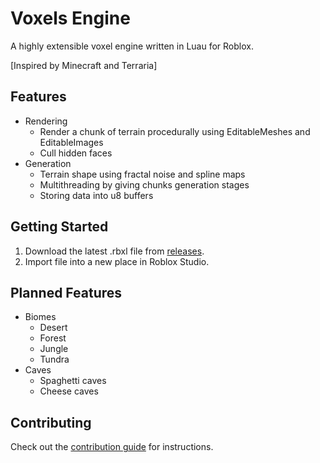# Voxels Engine
A highly extensible voxel engine written in Luau for Roblox.

[Inspired by Minecraft and Terraria]

## Features

* Rendering
    * Render a chunk of terrain procedurally using EditableMeshes and EditableImages
    * Cull hidden faces
* Generation
    * Terrain shape using fractal noise and spline maps
    * Multithreading by giving chunks generation stages
    * Storing data into u8 buffers

## Getting Started

1. Download the latest .rbxl file from [releases](https://github.com/mustafakhafaji/Mineblox/releases).
2. Import file into a new place in Roblox Studio.

## Planned Features

* Biomes
    * Desert
    * Forest
    * Jungle
    * Tundra
* Caves
    * Spaghetti caves
    * Cheese caves

## Contributing

Check out the [contribution guide](CONTRIBUTING.md) for instructions.